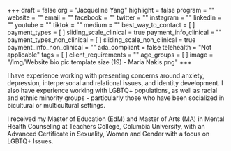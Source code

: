 +++
draft = false
org = "Jacqueline Yang"
highlight = false
program = ""
website = ""
email = ""
facebook = ""
twitter = ""
instagram = ""
linkedin = ""
youtube = ""
tiktok = ""
medium = ""
best_way_to_contact = [ ]
payment_types = [ ]
sliding_scale_clinical = true
payment_info_clinical = ""
payment_types_non_clinical = [ ]
sliding_scale_non_clinical = true
payment_info_non_clinical = ""
ada_compliant = false
telehealth = "Not applicable"
tags = [ ]
client_requirements = ""
age_groups = [ ]
image = "/img/Website bio pic template size (19) - Maria Nakis.png"
+++

I have experience working with presenting concerns around anxiety, depression, interpersonal and relational issues, and identity development. I also have experience working with LGBTQ+ populations, as well as racial and ethnic minority groups - particularly those who have been socialized in bicultural or multicultural settings.

I received my Master of Education (EdM) and Master of Arts (MA) in Mental Health Counseling at Teachers College, Columbia University, with an Advanced Certificate in Sexuality, Women and Gender with a focus on LGBTQ+ Issues.

